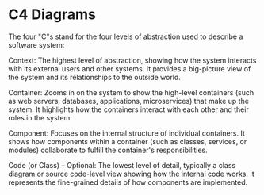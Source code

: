 # C4 Diagrams

The four "C"s stand for the four levels of abstraction used to describe a software system:

Context: The highest level of abstraction, showing how the system interacts with its external users and other systems. It provides a big-picture view of the system and its relationships to the outside world.

Container: Zooms in on the system to show the high-level containers (such as web servers, databases, applications, microservices) that make up the system. It highlights how the containers interact with each other and their roles in the system.

Component: Focuses on the internal structure of individual containers. It shows how components within a container (such as classes, services, or modules) collaborate to fulfill the container's responsibilities.

Code (or Class) – Optional: The lowest level of detail, typically a class diagram or source code-level view showing how the internal code works. It represents the fine-grained details of how components are implemented.